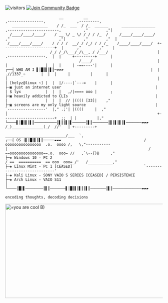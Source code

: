 ![visitors](https://vbr.nathanchung.dev/badge?page_id=he7yz.he7yz&color=00cf00)
<a href="https://discord.gg/wU8kaRVKDC"><img src="https://img.shields.io/discord/1037005487771762729.svg?style=flat&label=Helyz'%20Dystopia&color=7289DA" alt="Join Community Badge"/></a>
```
                        __         __                                       ,----------------,              ,---------,
   ________________    / /_  ___  / /_  ______      _______________    ,-----------------------,          ,"        ,"|
  /____/____/____/    / __ \/ _ \/ / / / /_  /     /____/____/____/  ,"                      ,"|        ,"        ,"  |                                       
 /____/____/____/    / / / /  __/ / /_/ / / /_    /____/____/____/  +-----------------------+  |      ,"        ,"    | 
                    /_/ /_/\___/_/\__, / /___/                      |  .-----------------.  |  |     +---------+      |
                                 /____/                             |  |                 |  |  |     | -==----'|      |
┌──┤ WHO AM I ▌│█║▌║▌║─▰▰▰                                       |  | .//1337_♤       |  |  |     |         |      |
│                                                                   |  | [helyz@linux ~] |  |  |/----|`---=    |      |
├─▣ just an internet user                                          |  | $ lyx           |  |  |   ,/|==== ooo |      ;
├─▣ heavily addicted to CLIs                                       |  |                 |  |  |  // |(((( [33]|    ,"
├─▣ screens are my only light source                               |  `-----------------'  |," .;'| |((((     |  ,"
│                                                                   +-----------------------+  ;;  | |         |,"     
└────▌│█║▌║▌║──────────║▌║║▌║▌──────║▌║───────║▌║▌║▌║▌───────▰▰▰    /_)______________(_/  //'   | +---------+
                                                                  ___________________________/___  `,
┌──┤ OS ├▌│█║▌║▌║─────▰▰▰                                     /  oooooooooooooooo  .o.  oooo /,   \,"-----------
│                                                               / ==ooooooooooooooo==.o.  ooo= //   ,`\--{)B     ,"
├─◈ Windows 10 - PC 2                                         /_==__==========__==_ooo__ooo=_/'   /___________,"
├─◈ Linux Mint - PC 1 [CEASED]                                `-----------------------------'
├─◈ Kali Linux - SONY VAIO S SERIES [CEASED] / PERSISTENCE
├─◈ Arch Linux - VAIO S11
│
└────│█║▌────────║▌║───────▌│█║▌║▌║║▌║───────║▌║─────────────▰▰▰

encoding thoughts, decoding decisions
```
<!-- <img src=https://media1.tenor.com/m/Dj_vDyDOcwAAAAAd/helyz.gif alt="=you are cool B)" width="1000" height="300"> </img> -->
<img src=https://media1.tenor.com/m/jX8bXckV8mIAAAAC/helyz.gif alt="=you are cool B)" width="1000" height="300"> </img>
